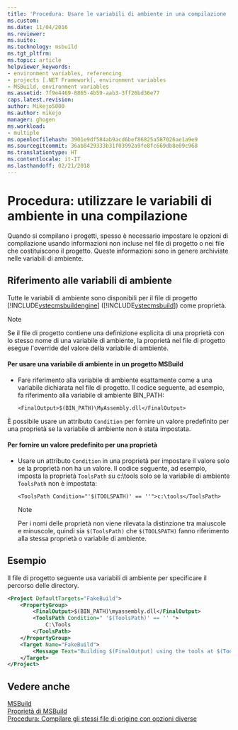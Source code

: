 ```yaml
---
title: 'Procedura: Usare le variabili di ambiente in una compilazione | Microsoft Docs'
ms.custom: 
ms.date: 11/04/2016
ms.reviewer: 
ms.suite: 
ms.technology: msbuild
ms.tgt_pltfrm: 
ms.topic: article
helpviewer_keywords:
- environment variables, referencing
- projects [.NET Framework], environment variables
- MSBuild, environment variables
ms.assetid: 7f9e4469-8865-4b59-aab3-3ff26bd36e77
caps.latest.revision: 
author: Mikejo5000
ms.author: mikejo
manager: ghogen
ms.workload:
- multiple
ms.openlocfilehash: 3901e9df584ab9acd6bef86825a587026ae1a9e9
ms.sourcegitcommit: 36ab8429333b31f03992a9fe8fc669db8e09c968
ms.translationtype: HT
ms.contentlocale: it-IT
ms.lasthandoff: 02/21/2018
---
```

# <a name="how-to-use-environment-variables-in-a-build"></a>Procedura: utilizzare le variabili di ambiente in una compilazione
Quando si compilano i progetti, spesso è necessario impostare le opzioni di compilazione usando informazioni non incluse nel file di progetto o nei file che costituiscono il progetto. Queste informazioni sono in genere archiviate nelle variabili di ambiente.  
  
## <a name="referencing-environment-variables"></a>Riferimento alle variabili di ambiente  
 Tutte le variabili di ambiente sono disponibili per il file di progetto [!INCLUDE[vstecmsbuildengine](../msbuild/includes/vstecmsbuildengine_md.md)] ([!INCLUDE[vstecmsbuild](../extensibility/internals/includes/vstecmsbuild_md.md)]) come proprietà.  
  
> [!NOTE]
>  Se il file di progetto contiene una definizione esplicita di una proprietà con lo stesso nome di una variabile di ambiente, la proprietà nel file di progetto esegue l'override del valore della variabile di ambiente.  
  
#### <a name="to-use-an-environment-variable-in-an-msbuild-project"></a>Per usare una variabile di ambiente in un progetto MSBuild  
  
-   Fare riferimento alla variabile di ambiente esattamente come a una variabile dichiarata nel file di progetto. Il codice seguente, ad esempio, fa riferimento alla variabile di ambiente BIN_PATH:  
  
     `<FinalOutput>$(BIN_PATH)\MyAssembly.dll</FinalOutput>`  
  
 È possibile usare un attributo `Condition` per fornire un valore predefinito per una proprietà se la variabile di ambiente non è stata impostata.  
  
#### <a name="to-provide-a-default-value-for-a-property"></a>Per fornire un valore predefinito per una proprietà  
  
-   Usare un attributo `Condition` in una proprietà per impostare il valore solo se la proprietà non ha un valore. Il codice seguente, ad esempio, imposta la proprietà `ToolsPath` su c:\tools solo se la variabile di ambiente `ToolsPath` non è impostata:  
  
     `<ToolsPath Condition="'$(TOOLSPATH)' == ''">c:\tools</ToolsPath>`  
  
    > [!NOTE]
    >  Per i nomi delle proprietà non viene rilevata la distinzione tra maiuscole e minuscole, quindi sia `$(ToolsPath)` che `$(TOOLSPATH)` fanno riferimento alla stessa proprietà o variabile di ambiente.  
  
## <a name="example"></a>Esempio  
 Il file di progetto seguente usa variabili di ambiente per specificare il percorso delle directory.  
  
```xml  
<Project DefaultTargets="FakeBuild">  
    <PropertyGroup>  
        <FinalOutput>$(BIN_PATH)\myassembly.dll</FinalOutput>  
        <ToolsPath Condition=" '$(ToolsPath)' == '' ">  
            C:\Tools  
        </ToolsPath>  
    </PropertyGroup>  
    <Target Name="FakeBuild">  
        <Message Text="Building $(FinalOutput) using the tools at $(ToolsPath)..."/>  
    </Target>  
</Project>  
```  
  
## <a name="see-also"></a>Vedere anche  
[MSBuild ](../msbuild/msbuild.md)  
[Proprietà di MSBuild](../msbuild/msbuild-properties.md)  
[Procedura: Compilare gli stessi file di origine con opzioni diverse](../msbuild/how-to-build-the-same-source-files-with-different-options.md)  
